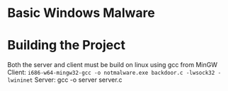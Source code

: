 # Basic Windows Malware

# Building the Project
Both the server and client must be build on linux using gcc from MinGW
Client: 
`i686-w64-mingw32-gcc -o notmalware.exe backdoor.c -lwsock32 -lwininet`
Server:
gcc -o server server.c
